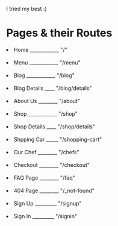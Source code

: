 I tried my best :)

<h1>Pages & their Routes</h1>

<li>Home ____________ "/"</li> <br>
<li>Menu ____________ "/menu"</li> <br>
<li>Blog ____________ "/blog"</li> <br>
<li>Blog Details ____ "/blog/details"</li> <br>
<li>About Us ________ "/about"</li> <br>
<li>Shop ____________ "/shop"</li> <br>
<li>Shop Details ____ "/shop/details"</li> <br>
<li>Shpping Car _____ "/shopping-cart"</li> <br>
<li>Our Chef ________ "/chefs"</li> <br>
<li>Checkout ________ "/checkout"</li> <br>
<li>FAQ Page ________ "/faq"</li> <br>
<li>404 Page ________ "/_not-found"</li> <br>
<li>Sign Up _________ "/signup"</li> <br>
<li>Sign In _________ "/signin"</li> <br>
